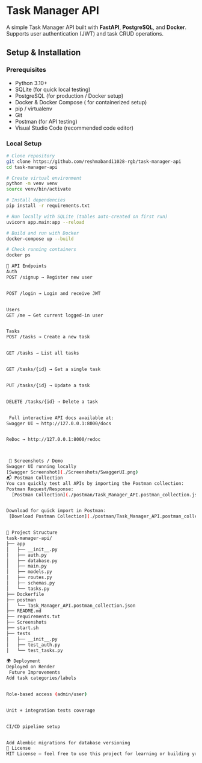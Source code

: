 # Task Manager API 

A simple Task Manager API built with **FastAPI**, **PostgreSQL**, and **Docker**.  
Supports user authentication (JWT) and task CRUD operations.  

## Setup & Installation

### Prerequisites
- Python 3.10+  
- SQLite (for quick local testing)  
- PostgreSQL (for production / Docker setup)  
- Docker & Docker Compose ( for containerized setup)  
- pip / virtualenv  
- Git  
- Postman (for API testing)  
- Visual Studio Code (recommended code editor)

### Local Setup
```bash
# Clone repository
git clone https://github.com/reshmabandi1028-rgb/task-manager-api
cd task-manager-api

# Create virtual environment
python -m venv venv
source venv/bin/activate  

# Install dependencies
pip install -r requirements.txt

# Run locally with SQLite (tables auto-created on first run)
uvicorn app.main:app --reload

# Build and run with Docker
docker-compose up --build

# Check running containers
docker ps

🔗 API Endpoints
Auth
POST /signup → Register new user


POST /login → Login and receive JWT


Users
GET /me → Get current logged-in user


Tasks
POST /tasks → Create a new task


GET /tasks → List all tasks


GET /tasks/{id} → Get a single task


PUT /tasks/{id} → Update a task


DELETE /tasks/{id} → Delete a task


 Full interactive API docs available at:
Swagger UI → http://127.0.0.1:8000/docs


ReDoc → http://127.0.0.1:8000/redoc



 📸 Screenshots / Demo
Swagger UI running locally
[Swagger Screenshot](./Screenshots/SwaggerUI.png)
📬 Postman Collection
You can quickly test all APIs by importing the Postman collection:
Postman Request/Response:
  [Postman Collection](./postman/Task_Manager_API.postman_collection.json)


Download for quick import in Postman:
 [Download Postman Collection](./postman/Task_Manager_API.postman_collection.json)


📂 Project Structure
task-manager-api/
├── app
│   ├── __init__.py
│   ├── auth.py
│   ├── database.py
│   ├── main.py
│   ├── models.py
│   ├── routes.py
│   ├── schemas.py
│   └── tasks.py
├── Dockerfile
├── postman
│   └── Task_Manager_API.postman_collection.json
├── README.md
├── requirements.txt
├── Screenshots
├── start.sh
├── tests
│   ├── __init__.py
│   ├── test_auth.py
│   └── test_tasks.py

🌍 Deployment
Deployed on Render
 Future Improvements
Add task categories/labels


Role-based access (admin/user)


Unit + integration tests coverage


CI/CD pipeline setup


Add Alembic migrations for database versioning
📝 License
MIT License – feel free to use this project for learning or building your own ideas.





  
